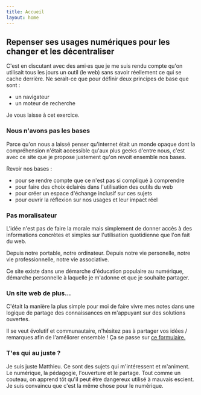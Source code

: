 ```yaml
---
title: Accueil
layout: home
---
```

## Repenser ses usages numériques pour les changer et les décentraliser
C'est en discutant avec des ami·es que je me suis rendu compte qu'on utilisait tous les jours un outil (le web) sans savoir réellement ce qui se cache derrière. Ne serait-ce que pour définir deux principes de base que sont :
- un navigateur
- un moteur de recherche

Je vous laisse à cet exercice.


### Nous n'avons pas les bases

Parce qu'on nous a laissé penser qu'internet était un monde opaque dont la compréhension n'était accessible qu'aux plus geeks d'entre nous, c'est avec ce site que je propose justement qu'on revoit ensemble nos bases.

Revoir nos bases :
- pour se rendre compte que ce n'est pas si compliqué à comprendre
- pour faire des choix éclairés dans l'utilisation des outils du web
- pour créer un espace d'échange inclusif sur ces sujets
- pour ouvrir la réflexion sur nos usages et leur impact réel


### Pas moralisateur

L'idée n'est pas de faire la morale mais simplement de donner accès à des informations concrètes et simples sur l'utilisation quotidienne que l'on fait du web.

Depuis notre portable, notre ordinateur. Depuis notre vie personelle, notre vie professionnelle, notre vie associative.

Ce site existe dans une démarche d'éducation populaire au numérique, démarche personnelle à laquelle je m'adonne et que je souhaite partager.


### Un site web de plus...
C'était la manière la plus simple pour moi de faire vivre mes notes dans une logique de partage des connaissances en m'appuyant sur des solutions ouvertes.

Il se veut évolutif et communautaire, n'hésitez pas à partager vos idées / remarques afin de l'améliorer ensemble ! Ça se passe sur [ce formulaire.](https://framaforms.org/remarques-idees-1739812850)


### T'es qui au juste ?
Je suis juste Matthieu. Ce sont des sujets qui m'intéressent et m'animent. Le numérique, la pédagogie, l'ouverture et le partage. Tout comme un couteau, on apprend tôt qu'il peut être dangereux utilisé à mauvais escient. Je suis convaincu que c'est la même chose pour le numérique.
